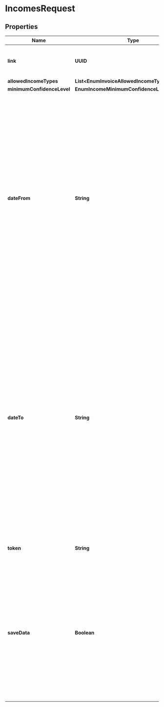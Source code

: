 

# IncomesRequest


## Properties

| Name | Type | Description | Notes |
|------------ | ------------- | ------------- | -------------|
|**link** | **UUID** | The &#x60;link.id&#x60; that you want to get information for. |  |
|**allowedIncomeTypes** | **List&lt;EnumInvoiceAllowedIncomeTypesRequest&gt;** |  |  [optional] |
|**minimumConfidenceLevel** | **EnumIncomeMinimumConfidenceLevelRequest** |  |  [optional] |
|**dateFrom** | **String** | The date from which you want to start getting incomes for, in &#x60;YYYY-MM-DD&#x60; format, within the last 365 days. When you use this parameter, you must also send &#x60;date_to&#x60;.  ⚠️ You must have at least 90 days between &#x60;date_from&#x60; and &#x60;date_to&#x60;.  ⚠️ The value of &#x60;date_from&#x60; cannot be greater than &#x60;date_to&#x60;. |  [optional] |
|**dateTo** | **String** | The date you want to stop getting incomes for, in &#x60;YYYY-MM-DD&#x60; format, within the last 365 days. When you use this parameter, you must also send &#x60;date_from&#x60;.  ⚠️ You must have at least 90 days between &#x60;date_from&#x60; and &#x60;date_to&#x60;.  ⚠️ The value of &#x60;date_to&#x60; cannot be greater than today&#39;s date (in other words, no future dates). |  [optional] |
|**token** | **String** | The OTP token generated by the bank. |  [optional] |
|**saveData** | **Boolean** | Indicates whether or not to persist the data in Belvo. By default, this is set to &#x60;true&#x60; and we return a 201 Created response. When set to &#x60;false&#x60;, the data won&#39;t be persisted and we return a 200 OK response. |  [optional] |




